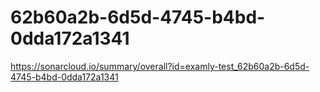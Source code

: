 # 62b60a2b-6d5d-4745-b4bd-0dda172a1341
https://sonarcloud.io/summary/overall?id=examly-test_62b60a2b-6d5d-4745-b4bd-0dda172a1341

